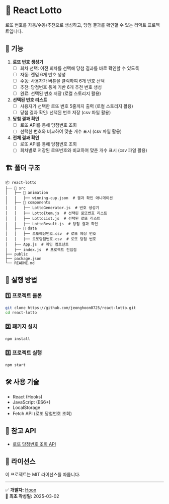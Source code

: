 # 🎯 React Lotto

로또 번호를 자동/수동/추천으로 생성하고, 당첨 결과를 확인할 수 있는 리액트 프로젝트입니다.

## 📌 기능

1. **로또 번호 생성기**
    - [ ] 회차 선택: 이전 회차를 선택해 당첨 결과를 바로 확인할 수 있도록
    - [ ] 자동: 랜덤 6개 번호 생성
    - [ ] 수동: 사용자가 버튼을 클릭하여 6개 번호 선택
    - [ ] 추천: 당첨번호 통계 기반 6개 추천 번호 생성 
    - [ ] 완료: 선택된 번호 저장 (로컬 스토리지 활용)

2. **선택된 번호 리스트**
    - [ ] 사용자가 선택한 로또 번호 5줄까지 출력 (로컬 스토리지 활용)
    - [ ] 당첨 결과 확인: 선택된 번호 저장 (csv 파일 활용)

3. **당첨 결과 확인**
   - [ ] 로또 API를 통해 당첨번호 조회
   - [ ] 선택한 번호와 비교하여 맞춘 개수 표시 (csv 파일 활용)

4. **전체 결과 확인**
   - [ ] 로또 API를 통해 당첨번호 조회
   - [ ] 회차별로 저장된 로또번호와 비교하여 맞춘 개수 표시 (csv 파일 활용)

## 🏗️ 폴더 구조

```
📦 react-lotto
├── 📂 src
│   ├── 📂 animation
│   │   ├── winning-cup.json  # 결과 확인 애니메이션
│   ├── 📂 components
│   │   ├── LottoGenerator.js  # 번호 생성기
│   │   ├── LottoItem.js  # 선택된 로또번호 리스트
│   │   ├── LottoList.js  # 선택된 로또 리스트
│   │   ├── LottoResult.js  # 당첨 결과 확인
│   ├── 📂 data
│   │   ├── 로또예상번호.csv  # 로또 예상 번호
│   │   ├── 로또당첨번호.csv  # 로또 당첨 번호
│   ├── App.js  # 메인 컴포넌트
│   ├── index.js  # 프로젝트 진입점
├── public
├── package.json
└── README.md
```

## 🚀 실행 방법

### 1️⃣ 프로젝트 클론
```sh
git clone https://github.com/jeonghoon0725/react-lotto.git
cd react-lotto
```

### 2️⃣ 패키지 설치
```sh
npm install
```

### 3️⃣ 프로젝트 실행
```sh
npm start
```

## 🛠️ 사용 기술

- React (Hooks)
- JavaScript (ES6+)
- LocalStorage
- Fetch API (로또 당첨번호 조회)

## 📌 참고 API
- [로또 당첨번호 조회 API](https://www.dhlottery.co.kr/common.do?method=getLottoNumber&drwNo=1160)

## 📄 라이선스
이 프로젝트는 MIT 라이선스를 따릅니다.

---
✅ **개발자:** [Hoon](https://github.com/jeonghoon0725)  
📅 **최초 작성일:** 2025-03-02